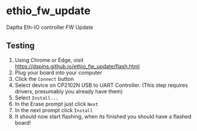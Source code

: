 # ethio_fw_update
Daptta Eth-IO controller FW Update


## Testing

1. Using Chrome or Edge, visit https://dspins.github.io/ethio_fw_update/flash.html
2. Plug your board into your computer
3. Click the `Connect` button
4. Select device on CP2102N USB to UART Controller. (This step requires drivers, presumably you already have them)
5. Select `Install...`
6. In the Erase prompt just click `Next`
7. In the next prompt click `Install`
8. It should now start flashing, when its finished you should have a flashed board!
